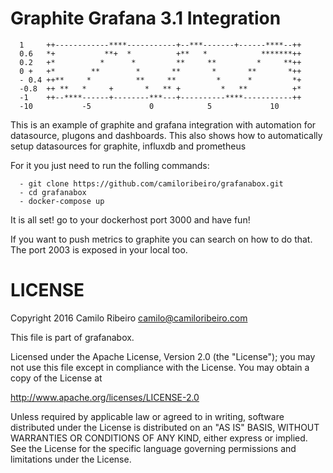 # Graphite Grafana 3.1 Integration
      
      1     ++------------****-----------+--***-------+------****--++
      0.6   *+           **+  *          +**   *            *******++
      0.2   +*          *      *         **     **         *     **++
      0 +   +*        **        *       **       *       **       *++
      - 0.4 ++**     *          **     **         *      *         *+
      -0.8  ++ **   *     +       *   ** +         *   **          +*
      -1    ++--****------+--------***---+----------****-----------++
      -10           -5             0            5             10

This is an example of graphite and grafana integration with automation for datasource, plugons and dashboards.
This also shows how to automatically setup datasources for graphite, influxdb and prometheus 

For it you just need to run the folling commands:

      - git clone https://github.com/camiloribeiro/grafanabox.git
      - cd grafanabox
      - docker-compose up

It is all set! go to your dockerhost port 3000 and have fun!

If you want to push metrics to graphite you can search on how to do that. The port 2003 is exposed in your local too.

LICENSE
=======

Copyright 2016 Camilo Ribeiro camilo@camiloribeiro.com

This file is part of grafanabox.

Licensed under the Apache License, Version 2.0 (the "License"); you may not use this file except in compliance with the License. You may obtain a copy of the License at

http://www.apache.org/licenses/LICENSE-2.0

Unless required by applicable law or agreed to in writing, software distributed under the License is distributed on an "AS IS" BASIS, WITHOUT WARRANTIES OR CONDITIONS OF ANY KIND, either express or implied. See the License for the specific language governing permissions and limitations under the License.
